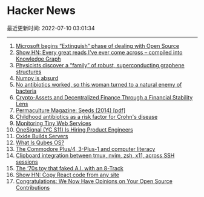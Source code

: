 # Hacker News

最近更新时间: 2022-07-10 03:01:34

--- 
1. [Microsoft begins “Extinguish” phase of dealing with Open Source](https://lunduke.substack.com/p/microsoft-begins-extinguish-phase) 
2. [Show HN: Every great reads I've ever come across – compiled into Knowledge Graph](https://prashantbarahi.com.np/knowledge-graph) 
3. [Physicists discover a “family” of robust, superconducting graphene structures](https://news.mit.edu/2022/superconducting-graphene-family-0708) 
4. [Numpy is absurd](https://gist.github.com/Moelf/59d6312c51c250ba251125e54bea7282) 
5. [No antibiotics worked, so this woman turned to a natural enemy of bacteria](https://edition.cnn.com/2022/07/08/health/phage-superbug-killer-life-itself-wellness/index.html) 
6. [Crypto-Assets and Decentralized Finance Through a Financial Stability Lens](https://www.federalreserve.gov/newsevents/speech/brainard20220708a.htm) 
7. [Permaculture Magazine: Seeds (2014) [pdf]](https://www.permaculturedesignmagazine.com/_files/ugd/dc9cdb_b91d8585b10148148268fb7a9169da72.pdf) 
8. [Childhood antibiotics as a risk factor for Crohn's disease](https://www.ncbi.nlm.nih.gov/pmc/articles/PMC9218523/) 
9. [Monitoring Tiny Web Services](https://jvns.ca/blog/2022/07/09/monitoring-small-web-services/) 
10. [OneSignal (YC S11) Is Hiring Product Engineers](https://onesignal.com/careers) 
11. [Oxide Builds Servers](https://changelog.com/podcast/496) 
12. [What Is Qubes OS?](https://www.qubes-os.org/intro/) 
13. [The Commodore Plus/4, 3-Plus-1 and computer literacy](http://oldvcr.blogspot.com/2021/08/the-commodore-plus4-3-plus-1-and.html) 
14. [Clipboard integration between tmux, nvim, zsh, x11, across SSH sessions](https://blog.landofcrispy.com/index.php/2021/01/06/clipboard-integration-between-tmux-nvim-zsh-x11-across-ssh-sessions/) 
15. [The ‘70s toy that faked A.I. with an 8-Track](https://www.youtube.com/watch?v=amuRIydCoJk) 
16. [Show HN: Copy React code from any site](https://sample-code.aspect.app) 
17. [Congratulations: We Now Have Opinions on Your Open Source Contributions](https://lucumr.pocoo.org/2022/7/9/congratulations/) 
